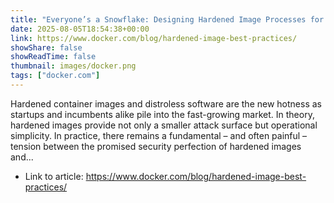 ```yaml
---
title: "Everyone’s a Snowflake: Designing Hardened Image Processes for the Real World"
date: 2025-08-05T18:54:38+00:00
link: https://www.docker.com/blog/hardened-image-best-practices/
showShare: false
showReadTime: false
thumbnail: images/docker.png
tags: ["docker.com"]
---
```

Hardened container images and distroless software are the new hotness as startups and incumbents alike pile into the fast-growing market. In theory, hardened images provide not only a smaller attack surface but operational simplicity. In practice, there remains a fundamental – and often painful – tension between the promised security perfection of hardened images and...

- Link to article: https://www.docker.com/blog/hardened-image-best-practices/